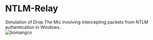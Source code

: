 # NTLM-Relay
Simulation of Drop The Mic involving intercepting packets from NTLM authentication in Windows. <br/>
![bomangco](https://i.ibb.co/KGtZKJb/Dq-J-UX-Uw-AE2-YWD.jpg)
